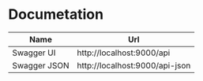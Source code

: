 # Documetation

| Name | Url |
| --- | --- |
| Swagger UI | http://localhost:9000/api
| Swagger JSON | http://localhost:9000/api-json
